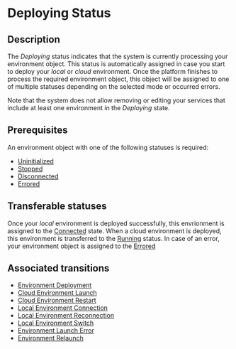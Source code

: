 # Deploying Status
## Description
The *Deploying* status indicates that the system is currently processing your environment object. This status is automatically assigned in case you start to deploy your *local* or *cloud* environment. Once the platform finishes to process the required environment object, this object will be assigned to one of multiple statuses depending on the selected mode or occurred errors.

Note that the system does not allow removing or editing your services that include at least one environment in the *Deploying* state. 

## Prerequisites 
An environment object with one of the following statuses is required:
* [Uninitialized](s-a-uninitialized.html)
* [Stopped](s-e-stopped.html)
* [Disconnected](s-g-disconnected.html)
* [Errored](s-h-errored.html)

## Transferable statuses
Once your *local* environment is deployed successfully, this envrionment is assigned to the [Connected](s-f-connected.html) state.
When a cloud environment is deployed, this environment is transferred to the [Running](s-c-running.html) status.
In case of an error, your environment object is assigned to the [Errored](s-h-errored.html)

## Associated transitions
* [Environment Deployment](t-2-uninit-deploying.html)
* [Cloud Environment Launch](t-3-deploy-running.html)
* [Cloud Environment Restart](t-6-stopped-deploying.html)
* [Local Environment Connection](t-7-deploy-connected.html)
* [Local Environment Reconnection](t-9-disco-deploying.html)
* [Local Environment Switch](t-10-disco-deploying.html)
* [Environment Launch Error](t-11-deploy-errored.html)
* [Environment Relaunch](t-12-error-deploying.html)
